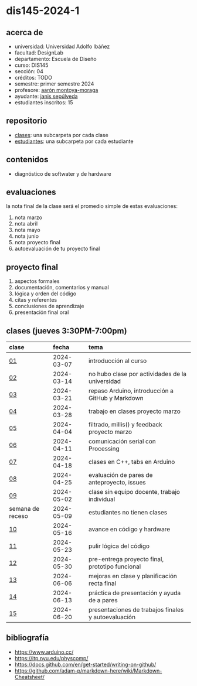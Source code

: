 # dis145-2024-1

## acerca de

- universidad: Universidad Adolfo Ibáñez
- facultad: DesignLab
- departamento: Escuela de Diseño
- curso: DIS145
- sección: 04
- créditos: TODO
- semestre: primer semestre 2024
- profesore: [aarón montoya-moraga](https://github.com/montoyamoraga/)
- ayudante: [janis sepúlveda](https://github.com/janisepulveda)
- estudiantes inscritos: 15

## repositorio

- [clases](./clases/): una subcarpeta por cada clase
- [estudiantes](./estudiantes/): una subcarpeta por cada estudiante

## contenidos

- diagnóstico de softwater y de hardware

## evaluaciones

la nota final de la clase será el promedio simple de estas evaluaciones:

1. nota marzo
2. nota abril
3. nota mayo
4. nota junio
5. nota proyecto final
6. autoevaluación de tu proyecto final

## proyecto final

1. aspectos formales
2. documentación, comentarios y manual
3. lógica y orden del código
4. citas y referentes
5. conclusiones de aprendizaje
6. presentación final oral

## clases (jueves 3:30PM-7:00pm)

| clase                  | fecha      | tema                                                |
| :--------------------- | :--------- | :-------------------------------------------------- |
| [01](clases/clase-01/) | 2024-03-07 | introducción al curso                               |
| [02](clases/clase-02/) | 2024-03-14 | no hubo clase por actividades de la universidad     |
| [03](clases/clase-03/) | 2024-03-21 | repaso Arduino, introducción a GitHub y Markdown    |
| [04](clases/clase-04/) | 2024-03-28 | trabajo en clases proyecto marzo                    |
| [05](clases/clase-05/) | 2024-04-04 | filtrado, millis() y feedback proyecto marzo        |
| [06](clases/clase-06/) | 2024-04-11 | comunicación serial con Processing                  |
| [07](clases/clase-07/) | 2024-04-18 | clases en C++, tabs en Arduino                      |
| [08](clases/clase-08/) | 2024-04-25 | evaluación de pares de anteproyecto, issues         |
| [09](clases/clase-09/) | 2024-05-02 | clase sin equipo docente, trabajo individual        |
| semana de receso       | 2024-05-09 | estudiantes no tienen clases                        |
| [10](clases/clase-10/) | 2024-05-16 | avance en código y hardware                         |
| [11](clases/clase-11/) | 2024-05-23 | pulir lógica del código                             |
| [12](clases/clase-12/) | 2024-05-30 | pre-entrega proyecto final, prototipo funcional     |
| [13](clases/clase-13/) | 2024-06-06 | mejoras en clase y planificación recta final        |
| [14](clases/clase-14/) | 2024-06-13 | práctica de presentación y ayuda de a pares         |
| [15](clases/clase-15/) | 2024-06-20 | presentaciones de trabajos finales y autoevaluación |

## bibliografía

- <https://www.arduino.cc/>
- <https://itp.nyu.edu/physcomp/>
- <https://docs.github.com/en/get-started/writing-on-github/>
- <https://github.com/adam-p/markdown-here/wiki/Markdown-Cheatsheet/>
